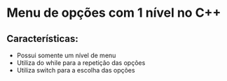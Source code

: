 # Menu de opções com 1 nível no C++

## Características:<br>
- Possui somente um nível de menu<br>
- Utiliza do while para a repetição das opções<br>
- Utiliza switch para a escolha das opções<br>